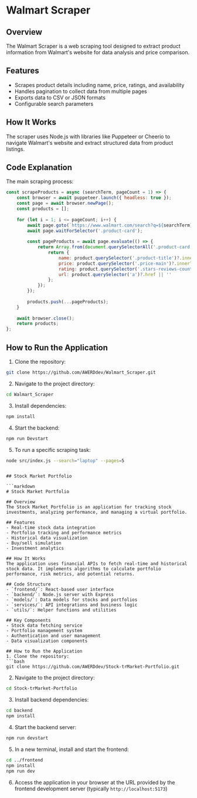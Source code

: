 
# Walmart Scraper

## Overview
The Walmart Scraper is a web scraping tool designed to extract product information from Walmart's website for data analysis and price comparison.

## Features
- Scrapes product details including name, price, ratings, and availability
- Handles pagination to collect data from multiple pages
- Exports data to CSV or JSON formats
- Configurable search parameters

## How It Works
The scraper uses Node.js with libraries like Puppeteer or Cheerio to navigate Walmart's website and extract structured data from product listings.

## Code Explanation
The main scraping process:

```javascript
const scrapeProducts = async (searchTerm, pageCount = 1) => {
    const browser = await puppeteer.launch({ headless: true });
    const page = await browser.newPage();
    const products = [];
    
    for (let i = 1; i <= pageCount; i++) {
        await page.goto(`https://www.walmart.com/search?q=${searchTerm}&page=${i}`);
        await page.waitForSelector('.product-card');
        
        const pageProducts = await page.evaluate(() => {
            return Array.from(document.querySelectorAll('.product-card')).map(product => {
                return {
                    name: product.querySelector('.product-title')?.innerText || '',
                    price: product.querySelector('.price-main')?.innerText || '',
                    rating: product.querySelector('.stars-reviews-count')?.innerText || '',
                    url: product.querySelector('a')?.href || ''
                };
            });
        });
        
        products.push(...pageProducts);
    }
    
    await browser.close();
    return products;
};
```

## How to Run the Application
1. Clone the repository:
```bash
git clone https://github.com/AWERDdev/Walmart_Scraper.git
```

2. Navigate to the project directory:
```bash
cd Walmart_Scraper
```

3. Install dependencies:
```bash
npm install
```

4. Start the backend:
```bash
npm run Devstart
```

5. To run a specific scraping task:
```bash
node src/index.js --search="laptop" --pages=5
```
```

## Stock Market Portfolio

```markdown
# Stock Market Portfolio

## Overview
The Stock Market Portfolio is an application for tracking stock investments, analyzing performance, and managing a virtual portfolio.

## Features
- Real-time stock data integration
- Portfolio tracking and performance metrics
- Historical data visualization
- Buy/sell simulation
- Investment analytics

## How It Works
The application uses financial APIs to fetch real-time and historical stock data. It implements algorithms to calculate portfolio performance, risk metrics, and potential returns.

## Code Structure
- `frontend/`: React-based user interface
- `backend/`: Node.js server with Express
- `models/`: Data models for stocks and portfolios
- `services/`: API integrations and business logic
- `utils/`: Helper functions and utilities

## Key Components
- Stock data fetching service
- Portfolio management system
- Authentication and user management
- Data visualization components

## How to Run the Application
1. Clone the repository:
```bash
git clone https://github.com/AWERDdev/Stock-trMarket-Portfolio.git
```

2. Navigate to the project directory:
```bash
cd Stock-trMarket-Portfolio
```

3. Install backend dependencies:
```bash
cd backend
npm install
```

4. Start the backend server:
```bash
npm run devstart
```

5. In a new terminal, install and start the frontend:
```bash
cd ../frontend
npm install
npm run dev
```

6. Access the application in your browser at the URL provided by the frontend development server (typically `http://localhost:5173`)
```
